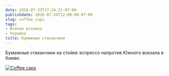 ```yaml
---
date: 2016-07-23T17:24:21-07:00
publishdate: 2016-07-24T12:00:00-07:00
slug: coffee_cups
tags:
- Всякая всячина
- Украина
title: Бумажные стаканчики
---
```


Бумажные стаканчики на стойке эспрессо напротив Южного вокзала в Киеве:

[![Coffee caps](/2016/07/coffee_cups_small.jpg)](/2016/07/coffee_cups.jpg)

<!--more-->
